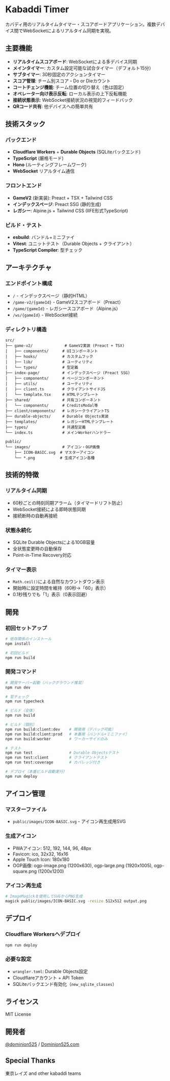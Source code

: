 # Kabaddi Timer

カバディ用のリアルタイムタイマー・スコアボードアプリケーション。複数デバイス間でWebSocketによるリアルタイム同期を実現。

## 主要機能

- **リアルタイムスコアボード**: WebSocketによる多デバイス同期
- **メインタイマー**: カスタム設定可能な試合タイマー（デフォルト15分）
- **サブタイマー**: 30秒固定のアクションタイマー
- **スコア管理**: チーム別スコア・Do or Dieカウント
- **コートチェンジ機能**: チーム位置の切り替え（色は固定）
- **オペレーター向け表示反転**: ローカル表示の上下反転機能
- **接続状態表示**: WebSocket接続状況の視覚的フィードバック
- **QRコード共有**: 他デバイスへの簡単共有

## 技術スタック

### バックエンド
- **Cloudflare Workers** + **Durable Objects** (SQLiteバックエンド)
- **TypeScript** (厳格モード)
- **Hono** (ルーティングフレームワーク)
- **WebSocket** リアルタイム通信

### フロントエンド
- **GameV2** (新実装): Preact + TSX + Tailwind CSS
- **インデックスページ**: Preact SSG (静的生成)
- **レガシー**: Alpine.js + Tailwind CSS (IIFE形式TypeScript)

### ビルド・テスト
- **esbuild**: バンドル+ミニファイ
- **Vitest**: ユニットテスト（Durable Objects + クライアント）
- **TypeScript Compiler**: 型チェック

## アーキテクチャ

### エンドポイント構成
- `/` - インデックスページ（静的HTML）
- `/game-v2/{gameId}` - GameV2スコアボード（Preact）
- `/game/{gameId}` - レガシースコアボード（Alpine.js）
- `/ws/{gameId}` - WebSocket接続

### ディレクトリ構造
```
src/
├── game-v2/              # GameV2実装 (Preact + TSX)
│   ├── components/      # UIコンポーネント
│   ├── hooks/           # カスタムフック
│   ├── lib/             # ユーティリティ
│   └── types/           # 型定義
├── index-page/          # インデックスページ (Preact SSG)
│   ├── components/      # ページコンポーネント
│   ├── utils/           # ユーティリティ
│   ├── client.ts        # クライアントサイドJS
│   └── template.tsx     # HTMLテンプレート
├── shared/              # 共有コンポーネント
│   └── components/      # CreditsModal等
├── client/components/   # レガシークライアントTS
├── durable-objects/     # Durable Objects実装
├── templates/           # レガシーHTMLテンプレート
├── types/               # 共通型定義
└── index.ts             # メインWorkerハンドラー

public/
└── images/              # アイコン・OGP画像
    ├── ICON-BASIC.svg  # マスターアイコン
    └── *.png           # 生成アイコン各種
```

## 技術的特徴

### リアルタイム同期
- 60秒ごとの時刻同期アラーム（タイマードリフト防止）
- WebSocket接続による即時状態同期
- 接続断時の自動再接続

### 状態永続化
- SQLite Durable Objectsによる10GB容量
- 全状態変更時の自動保存
- Point-in-Time Recovery対応

### タイマー表示
- `Math.ceil()`による自然なカウントダウン表示
- 開始時に設定時間を維持（60秒→「60」表示）
- 0.1秒残りでも「1」表示（0表示回避）

## 開発

### 初回セットアップ
```bash
# 依存関係のインストール
npm install

# 初回ビルド
npm run build
```

### 開発コマンド
```bash
# 開発サーバー起動（バックグラウンド推奨）
npm run dev

# 型チェック
npm run typecheck

# ビルド（全体）
npm run build

# ビルド（個別）
npm run build:client:dev    # 開発用（デバッグ可能）
npm run build:client:prod   # 本番用（バンドル+ミニファイ）
npm run build:worker        # ワーカーサイドのみ

# テスト
npm run test                # Durable Objectsテスト
npm run test:client         # クライアントテスト
npm run test:coverage       # カバレッジ付き

# デプロイ（本番ビルド自動実行）
npm run deploy
```

## アイコン管理

### マスターファイル
- `public/images/ICON-BASIC.svg` - アイコン再生成用SVG

### 生成アイコン
- PWAアイコン: 512, 192, 144, 96, 48px
- Favicon: ico, 32x32, 16x16
- Apple Touch Icon: 180x180
- OGP画像: ogp-image.png (1200x630), ogp-large.png (1920x1005), ogp-square.png (1200x1200)

### アイコン再生成
```bash
# ImageMagickを使用してSVGからPNG生成
magick public/images/ICON-BASIC.svg -resize 512x512 output.png
```

## デプロイ

### Cloudflare Workersへデプロイ
```bash
npm run deploy
```

### 必要な設定
- `wrangler.toml`: Durable Objects設定
- Cloudflareアカウント + API Token
- SQLiteバックエンド有効化（`new_sqlite_classes`）

## ライセンス

MIT License

## 開発者

[@dominion525](https://twitter.com/dominion525) / [Dominion525.com](https://dominion525.com)

## Special Thanks

東京レイズ and other kabaddi teams

